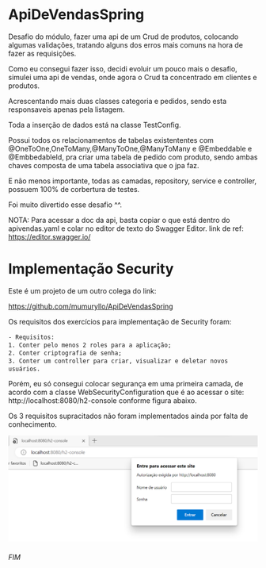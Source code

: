 # ApiDeVendasSpring
Desafio do módulo, fazer uma api de um Crud de produtos, colocando algumas validações, tratando alguns dos erros mais comuns na hora de fazer as requisições.

Como eu consegui fazer isso, decidi evoluir um pouco mais o desafio, simulei uma api de vendas, onde agora o Crud ta concentrado em clientes e produtos.

Acrescentando mais duas classes categoria e pedidos, sendo esta responsaveis apenas pela listagem.

Toda a inserção de dados está na classe TestConfig.

Possui todos os relacionamentos de tabelas existententes com @OneToOne,OneToMany,@ManyToOne,@ManyToMany e @Embeddable e @EmbbedableId, pra criar uma tabela
de pedido com produto, sendo ambas chaves composta de uma tabela associativa que o jpa faz.

E não menos importante, todas as camadas, repository, service e controller, possuem 100% de corbertura de testes.

Foi muito divertido esse desafio ^^.

NOTA: Para acessar a doc da api, basta copiar o que está dentro do apivendas.yaml e colar no editor de texto do Swagger Editor.
link de ref: https://editor.swagger.io/

# Implementação Security

Este é um projeto de um outro colega do link:

https://github.com/mumuryllo/ApiDeVendasSpring

Os requisitos dos exercícios para implementação de Security foram:

    - Requisitos:
    1. Conter pelo menos 2 roles para a aplicação;
    2. Conter criptografia de senha;
    3. Conter um controller para criar, visualizar e deletar novos usuários.

Porém, eu só consegui colocar segurança em uma primeira camada, de acordo com a classe WebSecurityConfiguration
que é ao acessar o site: http://localhost:8080/h2-console conforme figura abaixo.

Os 3 requisitos supracitados não foram implementados ainda por falta de conhecimento.

![img.png](img.png)

###### FIM
